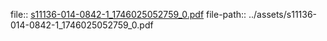 file:: [s11136-014-0842-1_1746025052759_0.pdf](../assets/s11136-014-0842-1_1746025052759_0.pdf)
file-path:: ../assets/s11136-014-0842-1_1746025052759_0.pdf
